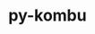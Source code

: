 ---
title: "py-kombu"
layout: cache
categories: [package, develop]
meta: {"versions": ["5.3.5"], "compilers": ["gcc@=7.5.0"], "oss": ["ubuntu18.04"], "platforms": ["linux"], "targets": ["x86_64_v3"], "stacks": ["radiuss", "root"], "num_specs": 6, "num_specs_by_stack": {"root": 6, "radiuss": 6}}
spec_details: [{"hash": "5gafjvesivruzlq3lpm7ch4h3zshl4dw", "compiler": "gcc@=7.5.0", "versions": ["5.3.5"], "os": "ubuntu18.04", "platform": "linux", "target": "x86_64_v3", "variants": ["build_system=python_pip", "~redis"], "stacks": ["root", "radiuss"], "size": "-", "tarball": "https://binaries.spack.io/develop/build_cache/linux-ubuntu18.04-x86_64_v3/gcc-7.5.0/py-kombu-5.3.5/linux-ubuntu18.04-x86_64_v3-gcc-7.5.0-py-kombu-5.3.5-5gafjvesivruzlq3lpm7ch4h3zshl4dw.spack"}, {"hash": "6tiia5fhecqs7sawlloipc3vaviy2x2p", "compiler": "gcc@=7.5.0", "versions": ["5.3.5"], "os": "ubuntu18.04", "platform": "linux", "target": "x86_64_v3", "variants": ["build_system=python_pip", "~redis"], "stacks": ["root", "radiuss"], "size": "-", "tarball": "https://binaries.spack.io/develop/build_cache/linux-ubuntu18.04-x86_64_v3/gcc-7.5.0/py-kombu-5.3.5/linux-ubuntu18.04-x86_64_v3-gcc-7.5.0-py-kombu-5.3.5-6tiia5fhecqs7sawlloipc3vaviy2x2p.spack"}, {"hash": "6bpydx2glkburbfyvoj75cn5tjlf7ram", "compiler": "gcc@=7.5.0", "versions": ["5.3.5"], "os": "ubuntu18.04", "platform": "linux", "target": "x86_64_v3", "variants": ["build_system=python_pip", "~redis"], "stacks": ["root", "radiuss"], "size": "-", "tarball": "https://binaries.spack.io/develop/build_cache/linux-ubuntu18.04-x86_64_v3/gcc-7.5.0/py-kombu-5.3.5/linux-ubuntu18.04-x86_64_v3-gcc-7.5.0-py-kombu-5.3.5-6bpydx2glkburbfyvoj75cn5tjlf7ram.spack"}, {"hash": "dubl25lypo2rpgwjue5nkwwmdrppt4cu", "compiler": "gcc@=7.5.0", "versions": ["5.3.5"], "os": "ubuntu18.04", "platform": "linux", "target": "x86_64_v3", "variants": ["build_system=python_pip", "~redis"], "stacks": ["root", "radiuss"], "size": "-", "tarball": "https://binaries.spack.io/develop/build_cache/linux-ubuntu18.04-x86_64_v3/gcc-7.5.0/py-kombu-5.3.5/linux-ubuntu18.04-x86_64_v3-gcc-7.5.0-py-kombu-5.3.5-dubl25lypo2rpgwjue5nkwwmdrppt4cu.spack"}, {"hash": "7cp6opzo6puyhermupscrjkx5gupaoqo", "compiler": "gcc@=7.5.0", "versions": ["5.3.5"], "os": "ubuntu18.04", "platform": "linux", "target": "x86_64_v3", "variants": ["build_system=python_pip", "~redis"], "stacks": ["root", "radiuss"], "size": "-", "tarball": "https://binaries.spack.io/develop/build_cache/linux-ubuntu18.04-x86_64_v3/gcc-7.5.0/py-kombu-5.3.5/linux-ubuntu18.04-x86_64_v3-gcc-7.5.0-py-kombu-5.3.5-7cp6opzo6puyhermupscrjkx5gupaoqo.spack"}, {"hash": "qin2vrtjvpvtwppabwmgyjqh7ffeyede", "compiler": "gcc@=7.5.0", "versions": ["5.3.5"], "os": "ubuntu18.04", "platform": "linux", "target": "x86_64_v3", "variants": ["build_system=python_pip", "~redis"], "stacks": ["root", "radiuss"], "size": "-", "tarball": "https://binaries.spack.io/develop/build_cache/linux-ubuntu18.04-x86_64_v3/gcc-7.5.0/py-kombu-5.3.5/linux-ubuntu18.04-x86_64_v3-gcc-7.5.0-py-kombu-5.3.5-qin2vrtjvpvtwppabwmgyjqh7ffeyede.spack"}]
---